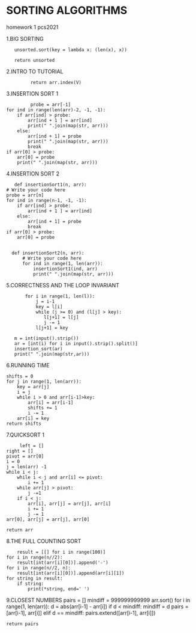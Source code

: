 # SORTING ALGORITHMS
homework 1 pcs2021

1.BIG SORTING

       unsorted.sort(key = lambda x: (len(x), x))
  
       return unsorted
       
 2.INTRO TO TUTORIAL 
 
             return arr.index(V)
             
             
 3.INSERTION SORT 1
             
             probe = arr[-1]
    for ind in range(len(arr)-2, -1, -1):
        if arr[ind] > probe:
            arr[ind + 1 ] = arr[ind]
            print(" ".join(map(str, arr)))
        else:
            arr[ind + 1] = probe
            print(" ".join(map(str, arr)))
            break
    if arr[0] > probe:
        arr[0] = probe
        print(" ".join(map(str, arr)))
        
 4.INSERTION SORT 2
 
       def insertionSort1(n, arr):
    # Write your code here
    probe = arr[n]
    for ind in range(n-1, -1, -1):
        if arr[ind] > probe:
            arr[ind + 1 ] = arr[ind]
        else:
            arr[ind + 1] = probe
            break
    if arr[0] > probe:
        arr[0] = probe
    

      def insertionSort2(n, arr):
          # Write your code here
          for ind in range(1, len(arr)):
              insertionSort1(ind, arr)
              print(" ".join(map(str, arr)))


5.CORRECTNESS AND THE LOOP INVARIANT

           for i in range(1, len(l)):
               j = i-1
               key = l[i]
               while (j >= 0) and (l[j] > key):
                  l[j+1] = l[j]
                  j -= 1
               l[j+1] = key

       m = int(input().strip())
       ar = [int(i) for i in input().strip().split()]
       insertion_sort(ar)
       print(" ".join(map(str,ar)))
       
       
       
6.RUNNING TIME

    shifts = 0
    for j in range(1, len(arr)):
        key = arr[j]
        i = j 
        while i > 0 and arr[i-1]>key:
            arr[i] = arr[i-1]
            shifts += 1
            i -= 1
        arr[i] = key
    return shifts
    
    
    
7.QUICKSORT 1


         left = []
    right = []
    pivot = arr[0]
    i = 0 
    j = len(arr) -1
    while i < j:
        while i < j and arr[i] <= pivot:
            i += 1
        while arr[j] > pivot:
            j -=1
        if i < j:
            arr[i], arr[j] = arr[j], arr[i]
            i += 1
            j -= 1
    arr[0], arr[j] = arr[j], arr[0]
    
    return arr 
    
    
    
    
8.THE FULL COUNTING SORT


        result = [[] for i in range(100)]
    for i in range(n//2):
        result[int(arr[i][0])].append('-')
    for i in range(n//2, n):
        result[int(arr[i][0])].append(arr[i][1])
    for string in result:
        if string:
            print(*string, end=' ')

9.CLOSEST NUMBERS
        pairs = []
    mindiff = 999999999999
    arr.sort()
    for i in range(1, len(arr)):
        d = abs(arr[i-1] - arr[i])
        if d < mindiff:
            mindiff = d 
            pairs = [arr[i-1], arr[i]]
        elif d == mindiff:
            pairs.extend([arr[i-1], arr[i]])
            
    return pairs
